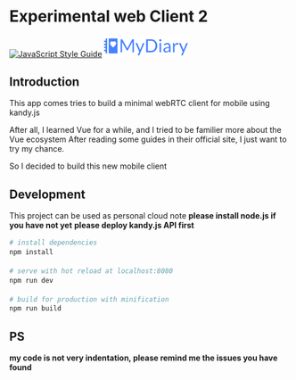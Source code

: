 # Experimental web Client 2
[![JavaScript Style Guide](https://img.shields.io/badge/code_style-standard-brightgreen.svg)](https://standardjs.com)
<img src="src/assets/logoBlue.png" width = "30%"/>


## Introduction
This app comes tries to build a minimal webRTC client for mobile using kandy.js

After all, I learned Vue for a while, and I tried to be familier more about the Vue ecosystem
After reading some guides in their official site, I just want to try my chance.

So I decided to build this new mobile client

## Development
This project can be used as personal cloud note
**please install node.js if you have not yet**
**please deploy kandy.js API first**

``` bash
# install dependencies
npm install

# serve with hot reload at localhost:8080
npm run dev

# build for production with minification
npm run build
```

## PS
**my code is not very indentation, please remind me the issues you have found**

